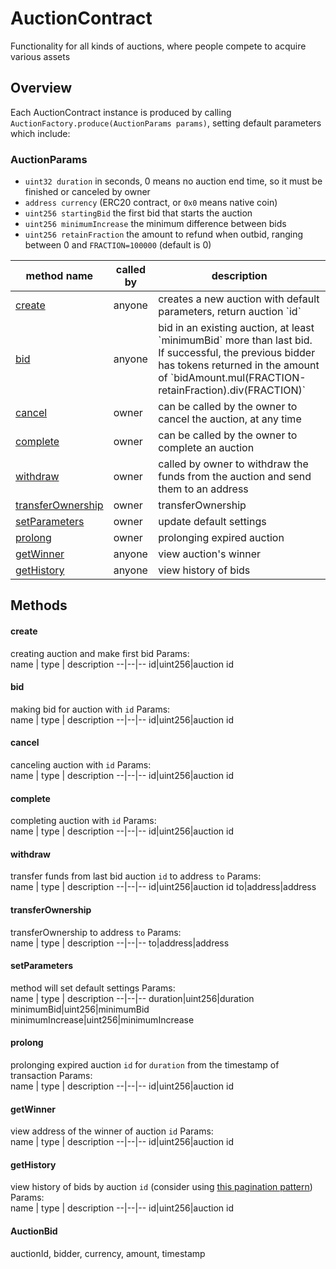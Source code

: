 # AuctionContract
Functionality for all kinds of auctions, where people compete to acquire various assets

## Overview
Each AuctionContract instance is produced by calling `AuctionFactory.produce(AuctionParams params)`, setting default parameters which include:

### AuctionParams
* `uint32 duration` in seconds, 0 means no auction end time, so it must be finished or canceled by owner
* `address currency` (ERC20 contract, or `0x0` means native coin)
* `uint256 startingBid` the first bid that starts the auction
* `uint256 minimumIncrease` the minimum difference between bids
* `uint256 retainFraction` the amount to refund when outbid, ranging between 0 and `FRACTION=100000` (default is 0)

<table>
<thead>
	<tr>
		<th>method name</th>
		<th>called by</th>
		<th>description</th>
	</tr>
</thead>
<tbody>
	<tr>
		<td><a href="#create">create</a></td>
		<td>anyone</td>
		<td>creates a new auction with default parameters, return auction `id`</td>
	</tr>
	<tr>
		<td><a href="#bid">bid</a></td>
		<td>anyone</td>
		<td>bid in an existing auction, at least `minimumBid` more than last bid. If successful, the previous bidder has tokens returned in the amount of `bidAmount.mul(FRACTION-retainFraction).div(FRACTION)`</td>
	</tr>
	<tr>
		<td><a href="#cancel">cancel</a></td>
		<td>owner</td>
		<td>can be called by the owner to cancel the auction, at any time</td>
	</tr>
	<tr>
		<td><a href="#complete">complete</a></td>
		<td>owner</td>
		<td>can be called by the owner to complete an auction</td>
	</tr>
	<tr>
		<td><a href="#withdraw">withdraw</a></td>
		<td>owner</td>
		<td>called by owner to withdraw the funds from the auction and send them to an address</td>
	</tr>
	<tr>
		<td><a href="#transferownership">transferOwnership</a></td>
		<td>owner</td>
		<td>transferOwnership</td>
	</tr>
    <tr>
		<td><a href="#setparameters">setParameters</a></td>
		<td>owner</td>
		<td>update default settings</td>
	</tr>
    <tr>
		<td><a href="#prolong">prolong</a></td>
		<td>owner</td>
		<td>prolonging expired auction</td>
	</tr>
	<tr>
		<td><a href="#getwinner">getWinner</a></td>
		<td>anyone</td>
		<td>view auction's winner</td>
	</tr>
	<tr>
		<td><a href="#gethistory">getHistory</a></td>
		<td>anyone</td>
		<td>view history of bids</td>
	</tr>
</tbody>	
</table>

## Methods

#### create
creating auction and make first bid
Params:    
name  | type | description
--|--|--
id|uint256|auction id

#### bid
making bid for auction with `id`
Params:    
name  | type | description
--|--|--
id|uint256|auction id

#### cancel
canceling auction with `id`
Params:    
name  | type | description
--|--|--
id|uint256|auction id

#### complete
completing auction with `id`
Params:    
name  | type | description
--|--|--
id|uint256|auction id

#### withdraw
transfer funds from last bid auction `id` to address `to`
Params:    
name  | type | description
--|--|--
id|uint256|auction id
to|address|address 

#### transferOwnership
transferOwnership to address `to`
Params:    
name  | type | description
--|--|--
to|address|address 

#### setParameters
method will set default settings
Params:    
name  | type | description
--|--|--
duration|uint256|duration
minimumBid|uint256|minimumBid
minimumIncrease|uint256|minimumIncrease

#### prolong
prolonging еxpired auction `id` for `duration` from the timestamp of transaction
Params:    
name  | type | description
--|--|--
id|uint256|auction id

#### getWinner
view address of the winner of auction `id`
Params:    
name  | type | description
--|--|--
id|uint256|auction id

#### getHistory
view history of bids by auction `id` (consider using [this pagination pattern](https://ethereum.stackexchange.com/a/70558/19734))
Params:    
name  | type | description
--|--|--
id|uint256|auction id

#### AuctionBid
auctionId, bidder, currency, amount, timestamp
